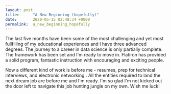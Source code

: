 ```yaml
---
layout: post
title:      "A New Beginning (hopefully)"
date:       2020-05-15 02:48:34 +0000
permalink:  a_new_beginning_hopefully
---
```



The last five months have been some of the most challenging and yet most fullfilling of my educational experiences and I have three advanced degrees. The journey to a career in data science is only partially complete. The framework has been set and I'm ready to move in. Flatiron has provided a solid program, fantastic instruction with encouraging and exciting people. 

Now a different kind of work is before me - resumes, prep for technical interviews, and electronic networking . All the entities required to land the next dream job are before me and I'm ready. I'm so glad I'm not kicked out the door left to navigate this job hunting jungle on my own. Wish me luck!
